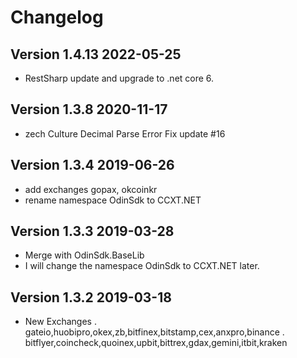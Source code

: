 ﻿# Сhangelog

## Version 1.4.13 2022-05-25

 - RestSharp update and upgrade to .net core 6.

## Version 1.3.8 2020-11-17

 - zech Culture Decimal Parse Error Fix update #16

## Version 1.3.4 2019-06-26

 - add exchanges gopax, okcoinkr
 - rename namespace OdinSdk to CCXT.NET

## Version 1.3.3 2019-03-28

 - Merge with OdinSdk.BaseLib
 - I will change the namespace OdinSdk to CCXT.NET later.

## Version 1.3.2 2019-03-18

 - New Exchanges
	. gateio,huobipro,okex,zb,bitfinex,bitstamp,cex,anxpro,binance
	. bitflyer,coincheck,quoinex,upbit,bittrex,gdax,gemini,itbit,kraken